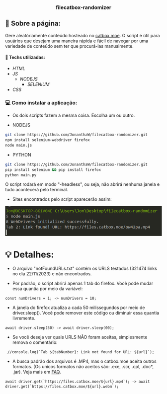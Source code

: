 <h3 align="center">
  filecatbox-randomizer
</h3>

## :rocket: Sobre a página:

Gere aleatóriamente conteúdo hosteado no [catbox.moe](https://catbox.moe/). O script é útil para usuários que desejam uma maneira rápida e fácil de navegar por uma variedade de conteúdo sem ter que procurá-las manualmente.

#### :wrench: Techs utilizadas:
* _HTML_
* _JS_
  * _NODEJS_
    * _SELENIUM_
* _CSS_

### :computer: Como instalar a aplicação:

* Os dois scripts fazem a mesma coisa. Escolha um ou outro.

* NODEJS
```bash
git clone https://github.com/JonanthaW/filecatbox-randomizer.git
npm install selenium-webdriver firefox
node main.js
```
* PYTHON
```bash
git clone https://github.com/JonanthaW/filecatbox-randomizer.git
pip install selenium && pip install firefox
python main.py
```





O script rodará em modo "-headless", ou seja, não abrirá nenhuma janela e tudo acontecerá pelo terminal.

* Sites encontrados pelo script aparecerão assim:
<p align="center">
  <img src="https://github.com/JonanthaW/filecatbox-randomizer/blob/main/assets/capture.PNG">
</p>

# :bulb: Detalhes:

* O arquivo "notFoundURLs.txt" contém os URLS testados (321474 links no dia 22/11/2023) e não encontrados.

* Por padrão, o script abrirá apenas 1 tab do firefox. Você pode mudar essa quantia por meio da variável:
```
const numDrivers = 1; -> numDrivers = 10;
```

*  A janela do firefox atualiza a cada 50 milissegundos por meio de driver.sleep(). Você pode remover este código ou diminuir essa quantia livremente.
```
await driver.sleep(50) -> await driver.sleep(00);
```

* Se você deseja ver quais URLS NÃO foram aceitas, simplesmente remova o comentário:
```
 //console.log(`Tab ${tabNumber}: Link not found for URL: ${url}`);
```
    
*  A busca padrão dos arquivos é .MP4, mas o catbox.moe aceita outros formatos. (Os unicos formatos não aceitos são: .exe, .scr, .cpl, .doc*, .jar). Veja mais em [FAQ](https://catbox.moe/faq.php).
```
await driver.get(`https://files.catbox.moe/${url}.mp4`); -> await driver.get(`https://files.catbox.moe/${url}.webm`);
```

